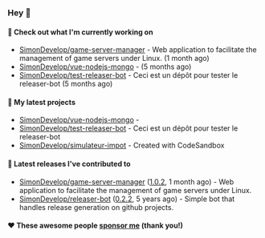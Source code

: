 ### Hey 👋

#### 👷 Check out what I'm currently working on

- [SimonDevelop/game-server-manager](https://github.com/SimonDevelop/game-server-manager) - Web application to facilitate the management of game servers under Linux. (1 month ago)
- [SimonDevelop/vue-nodejs-mongo](https://github.com/SimonDevelop/vue-nodejs-mongo) -  (5 months ago)
- [SimonDevelop/test-releaser-bot](https://github.com/SimonDevelop/test-releaser-bot) - Ceci est un dépôt pour tester le releaser-bot (5 months ago)

#### 🌱 My latest projects

- [SimonDevelop/vue-nodejs-mongo](https://github.com/SimonDevelop/vue-nodejs-mongo) - 
- [SimonDevelop/test-releaser-bot](https://github.com/SimonDevelop/test-releaser-bot) - Ceci est un dépôt pour tester le releaser-bot
- [SimonDevelop/simulateur-impot](https://github.com/SimonDevelop/simulateur-impot) - Created with CodeSandbox

#### 🔭 Latest releases I've contributed to

- [SimonDevelop/game-server-manager](https://github.com/SimonDevelop/game-server-manager) ([1.0.2](https://github.com/SimonDevelop/game-server-manager/releases/tag/1.0.2), 1 month ago) - Web application to facilitate the management of game servers under Linux.
- [SimonDevelop/releaser-bot](https://github.com/SimonDevelop/releaser-bot) ([0.2.2](https://github.com/SimonDevelop/releaser-bot/releases/tag/0.2.2), 5 years ago) - Simple bot that handles release generation on github projects.


#### ❤️ These awesome people [sponsor me](https://github.com/sponsors/SimonDevelop) (thank you!)
